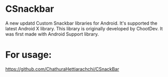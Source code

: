 # CSnackbar
A new updatd Custom Snackbar libraries for Android. It's supported the latest Android X library. This library is originally developed by ChootDev. It was first made with Android Support library.


# For usage:
https://github.com/ChathuraHettiarachchi/CSnackBar
